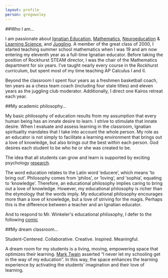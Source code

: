 ```yaml
---
layout: profile
person: gregowsley
---
```

##Who I am…

I am passionate about [Ignatian Education](http://www.jesuitschoolsnetwork.org/), [Mathematics](http://www.ted.com/talks/dan_meyer_math_curriculum_makeover?language=en), [Neuroeducation](https://en.wikipedia.org/wiki/Educational_neuroscience) & [Learning Science](https://en.wikipedia.org/wiki/Learning_sciences), and [Juggling](https://www.youtube.com/watch?v=YB_sfnwbgvk). A member of the great class of 2000, I started teaching summer school mathematics when I was 19 and am now entering my eleventh year as a full-time Ignatian educator. Before taking the position of Rockhurst STEAM director, I was the chair of the Mathematics department for six years. I’ve taught nearly every course in the Rockhurst curriculum, but spent most of my time teaching AP Calculus I and II.  

Beyond the classroom I spent four years as a freshmen basketball coach, ten years as a chess team coach (including four state titles) and eleven years as the juggling club moderator.  Additionally, I direct one Kairos retreat each year. 

##My academic philosophy…

My basic philosophy of education results from my assumption that every human being has an innate desire to learn.  I strive to stimulate that innate desire. When I evaluate and assess learning in the classroom, Ignatian spirituality mandates that I take into account the whole person. My role as an educator is not simply to facilitate a learning environment that brings out a love of knowledge, but also brings out the best within each person.  God desires each student to be who he or she was created to be.

The idea that all students can grow and learn is supported by exciting psychology [research](https://www.youtube.com/watch?v=pN34FNbOKXc).

The word education relates to the Latin word ‘educere’, which means ‘to bring out’.  Philosophy comes from ‘philos’, or ‘loving’, and ‘sophia’, equating to ‘knowledge’.  Therefore, an educational philosophy implies caring to bring out a love of knowledge. However, my educational philosophy is richer than the etymology that the words imply. My educational philosophy encourages more than a love of knowledge, but a love of striving for the magis. Perhaps this is the difference between a teacher and an Ignatian educator. 

And to respond to Mr. Winkeler's educational philosophy, I defer to the following [comic](https://xkcd.com/435/)

##My dream classroom…

Student-Centered. Collaborative. Creative. Inspired. Meaningful.

A dream room for my students is a living, moving, empowering space that optimizes their learning. [Mark Twain](http://www.goodreads.com/quotes/1427-i-have-never-let-my-schooling-interfere-with-my-education) asserted “I never let my schooling get in the way of my education”.  In this way, the space enhances the learning experience by activating the students’ imagination and their love of learning.

